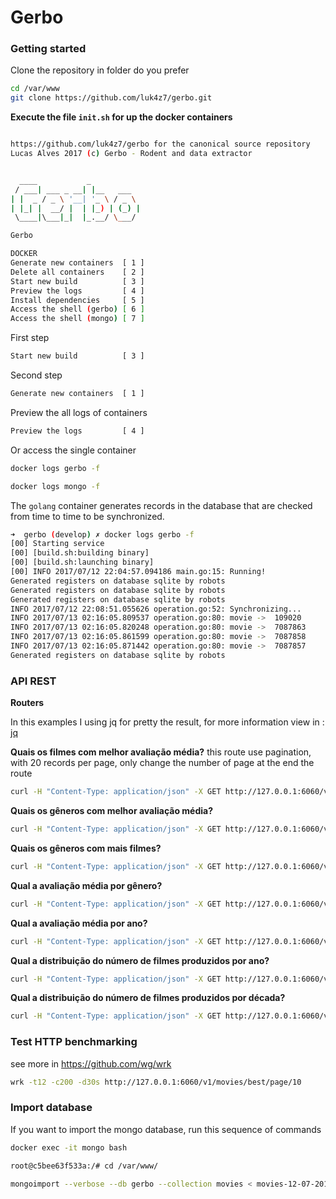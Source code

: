 # Gerbo

### Getting started

Clone the repository in folder do you prefer
```bash
cd /var/www
git clone https://github.com/luk4z7/gerbo.git
```

**Execute the file `init.sh` for up the docker containers**

```bash

https://github.com/luk4z7/gerbo for the canonical source repository
Lucas Alves 2017 (c) Gerbo - Rodent and data extractor


  ____           _
 / ___| ___ _ __| |__   ___
| |  _ / _ \ '__| '_ \ / _ \
| |_| |  __/ |  | |_) | (_) |
 \____|\___|_|  |_.__/ \___/

Gerbo

DOCKER
Generate new containers  [ 1 ]
Delete all containers    [ 2 ]
Start new build          [ 3 ]
Preview the logs         [ 4 ]
Install dependencies     [ 5 ]
Access the shell (gerbo) [ 6 ]
Access the shell (mongo) [ 7 ]

```

First step
```bash
Start new build          [ 3 ]
```

Second step
```bash
Generate new containers  [ 1 ]
```

Preview the all logs of containers
```bash
Preview the logs         [ 4 ]
```

Or access the single container
```bash
docker logs gerbo -f
```
```bash
docker logs mongo -f
```

The `golang` container generates records in the database that are checked from time to time to be synchronized.

```bash
➜  gerbo (develop) ✗ docker logs gerbo -f
[00] Starting service
[00] [build.sh:building binary]
[00] [build.sh:launching binary]
[00] INFO 2017/07/12 22:04:57.094186 main.go:15: Running!
Generated registers on database sqlite by robots
Generated registers on database sqlite by robots
Generated registers on database sqlite by robots
INFO 2017/07/12 22:08:51.055626 operation.go:52: Synchronizing...
INFO 2017/07/13 02:16:05.809537 operation.go:80: movie ->  109020
INFO 2017/07/13 02:16:05.820248 operation.go:80: movie ->  7087863
INFO 2017/07/13 02:16:05.861599 operation.go:80: movie ->  7087858
INFO 2017/07/13 02:16:05.871442 operation.go:80: movie ->  7087857
Generated registers on database sqlite by robots
```

### API REST

**Routers**

In this examples I using jq for pretty the result, for more information view in : [jq](https://stedolan.github.io/jq/)

**Quais os filmes com melhor avaliação média?**
this route use pagination, with 20 records per page, only change the number of page at the end the route
```bash
curl -H "Content-Type: application/json" -X GET http://127.0.0.1:6060/v1/movies/best/page/6 | jq
```

**Quais os gêneros com melhor avaliação média?**
```bash
curl -H "Content-Type: application/json" -X GET http://127.0.0.1:6060/v1/movies/genre/best | jq
```

**Quais os gêneros com mais filmes?**
```bash
curl -H "Content-Type: application/json" -X GET http://127.0.0.1:6060/v1/movies/genre/winner | jq
```

**Qual a avaliação média por gênero?**
```bash
curl -H "Content-Type: application/json" -X GET http://127.0.0.1:6060/v1/movies/rating/genre | jq
```

**Qual a avaliação média por ano?**
```bash
curl -H "Content-Type: application/json" -X GET http://127.0.0.1:6060/v1/movies/rating/year | jq
```

**Qual a distribuição do número de filmes produzidos por ano?**
```bash
curl -H "Content-Type: application/json" -X GET http://127.0.0.1:6060/v1/movies/distribution/year | jq
```

**Qual a distribuição do número de filmes produzidos por década?**
```bash
curl -H "Content-Type: application/json" -X GET http://127.0.0.1:6060/v1/movies/distribution/decade | jq
```

### Test HTTP benchmarking

see more in https://github.com/wg/wrk
```bash
wrk -t12 -c200 -d30s http://127.0.0.1:6060/v1/movies/best/page/10
```


### Import database
If you want to import the mongo database, run this sequence of commands

```bash
docker exec -it mongo bash

root@c5bee63f533a:/# cd /var/www/

mongoimport --verbose --db gerbo --collection movies < movies-12-07-2017.json
```













